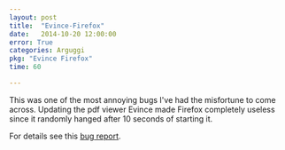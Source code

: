 ```yaml
---
layout: post
title:  "Evince-Firefox"
date:   2014-10-20 12:00:00
error: True
categories: Arguggi
pkg: "Evince Firefox"
time: 60

---
```


This was one of the most annoying bugs I've had the misfortune to come across.
Updating the pdf viewer Evince made Firefox completely useless since it randomly
hanged after 10 seconds of starting it.

For details see this [bug report](https://bugs.archlinux.org/task/42422).
